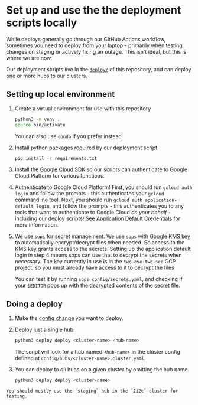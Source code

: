 # Set up and use the the deployment scripts locally

While deploys generally go through our GitHub Actions workflow, sometimes you
need to deploy from your laptop - primarily when testing changes on staging or
actively fixing an outage. This isn't ideal, but this is where we are now.

Our deployment scripts live in the [`deploy/`](https://github.com/2i2c-org/pilot-hubs/blob/master/deploy.py)
of this repository, and can deploy one or more hubs to our clusters. 


## Setting up local environment

1. Create a virtual environment for use with this repository

   ```bash
   python3 -m venv .
   source bin/activate
   ```

   You can also use `conda` if you prefer instead.

2. Install python packages required by our deployment script
   
   ```bash
   pip install -r requirements.txt
   ```

3. Install the [Google Cloud SDK](https://cloud.google.com/sdk) so
   our scripts can authenticate to Google Cloud Platform for various
   functions. 

4. Authenticate to Google Cloud Platform! First, you should run
   `gcloud auth login` and follow the prompts - this authenticates your
   `gcloud` commandline tool. Next, you should run `gcloud auth application-default login`,
   and follow the prompts - this authenticates you to any tools that
   want to authenticate to Google Cloud *on your behalf* - including
   our deploy scripts! See [Application Default Credentials](https://cloud.google.com/docs/authentication/production#automatically)
   for more information.

5. We use [`sops`](https://github.com/mozilla/sops) for secret management.
   We use `sops` with [Google KMS key](https://cloud.google.com/security-key-management) to
   automatically encrypt/decrypt files when needed. So access to
   the KMS key grants access to the secrets. Setting up the
   application default login in step 4 means sops can use that
   to decrypt the secrets when necessary. The key currently in use is
   in the `two-eye-two-see` GCP project, so you must already have
   access to it to decrypt the files

   You can test it by running `sops config/secrets.yaml`, and checking
   if your `$EDITOR` pops up with the decrypted contents of the secret
   file.

## Doing a deploy

1. Make the [config change](../topic/config.md) you want to deploy.

2. Deploy just a single hub:

   ```bash
   python3 deploy deploy <cluster-name> <hub-name>
   ```

   The script will look for a hub named `<hub-name>` in the cluster config
   defined at `config/hubs/<cluster-name>.cluster.yaml`.

3. You can deploy to *all* hubs on a given cluster by omitting the hub name.
   
   ```bash
   python3 deploy deploy <cluster-name>
   ```

```{note}
You should mostly use the `staging` hub in the `2i2c` cluster for testing.
```